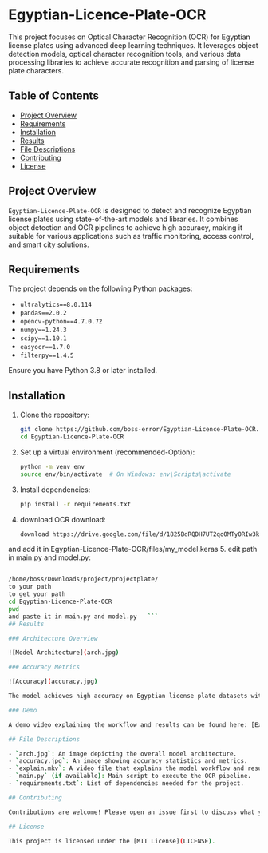 
# Egyptian-Licence-Plate-OCR

This project focuses on Optical Character Recognition (OCR) for Egyptian license plates using advanced deep learning techniques. It leverages object detection models, optical character recognition tools, and various data processing libraries to achieve accurate recognition and parsing of license plate characters.

## Table of Contents
- [Project Overview](#project-overview)
- [Requirements](#requirements)
- [Installation](#installation)
- [Results](#results)
- [File Descriptions](#file-descriptions)
- [Contributing](#contributing)
- [License](#license)

## Project Overview

`Egyptian-Licence-Plate-OCR` is designed to detect and recognize Egyptian license plates using state-of-the-art models and libraries. It combines object detection and OCR pipelines to achieve high accuracy, making it suitable for various applications such as traffic monitoring, access control, and smart city solutions.

## Requirements

The project depends on the following Python packages:

- `ultralytics==8.0.114`  
- `pandas==2.0.2`  
- `opencv-python==4.7.0.72`  
- `numpy==1.24.3`  
- `scipy==1.10.1`  
- `easyocr==1.7.0`  
- `filterpy==1.4.5`  

Ensure you have Python 3.8 or later installed.

## Installation

1. Clone the repository:
   ```bash
   git clone https://github.com/boss-error/Egyptian-Licence-Plate-OCR.git
   cd Egyptian-Licence-Plate-OCR
   ```

2. Set up a virtual environment (recommended-Option):
   ```bash
   python -m venv env
   source env/bin/activate  # On Windows: env\Scripts\activate
   ```

3. Install dependencies:
   ```bash
   pip install -r requirements.txt
   ```
4. download OCR download:
   ```bash
   download https://drive.google.com/file/d/1825BdRQDH7UT2qo0MTyORIw3kdShr3mK/view?usp=sharing
and add it in Egyptian-Licence-Plate-OCR/files/my_model.keras
5. edit path in main.py and model.py:
   ```bash
   
/home/boss/Downloads/project/projectplate/
to your path 
to get your path
cd Egyptian-Licence-Plate-OCR
pwd
and paste it in main.py and model.py   ```
## Results

### Architecture Overview

![Model Architecture](arch.jpg)

### Accuracy Metrics

![Accuracy](accuracy.jpg)

The model achieves high accuracy on Egyptian license plate datasets with robust performance across various lighting conditions and image quality levels.

### Demo

A demo video explaining the workflow and results can be found here: [Explain Video](explain.mkv).

## File Descriptions

- `arch.jpg`: An image depicting the overall model architecture.
- `accuracy.jpg`: An image showing accuracy statistics and metrics.
- `explain.mkv`: A video file that explains the model workflow and results.
- `main.py` (if available): Main script to execute the OCR pipeline.
- `requirements.txt`: List of dependencies needed for the project.

## Contributing

Contributions are welcome! Please open an issue first to discuss what you would like to change. 

## License

This project is licensed under the [MIT License](LICENSE).
